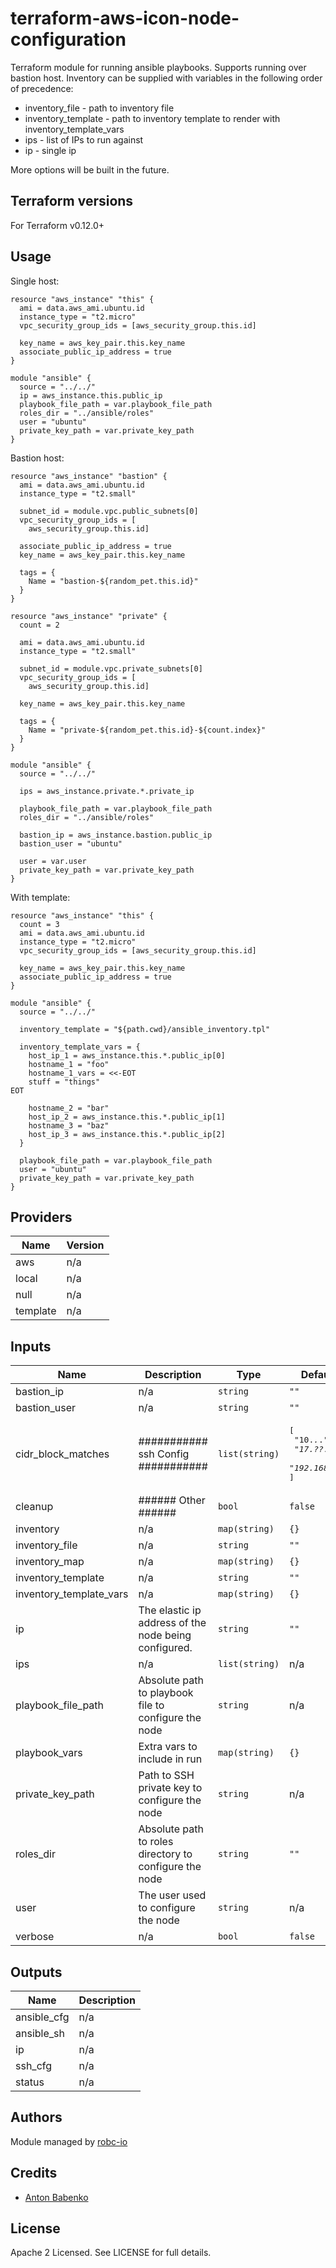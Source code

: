 # terraform-aws-icon-node-configuration

Terraform module for running ansible playbooks. Supports running over bastion host. Inventory can be supplied with
variables in the following order of precedence:
- inventory_file - path to inventory file
- inventory_template - path to inventory template to render with inventory_template_vars
- ips - list of IPs to run against
- ip - single ip

More options will be built in the future.

## Terraform versions

For Terraform v0.12.0+



## Usage

Single host:

```
resource "aws_instance" "this" {
  ami = data.aws_ami.ubuntu.id
  instance_type = "t2.micro"
  vpc_security_group_ids = [aws_security_group.this.id]

  key_name = aws_key_pair.this.key_name
  associate_public_ip_address = true
}

module "ansible" {
  source = "../../"
  ip = aws_instance.this.public_ip
  playbook_file_path = var.playbook_file_path
  roles_dir = "../ansible/roles"
  user = "ubuntu"
  private_key_path = var.private_key_path
}
```

Bastion host:

```
resource "aws_instance" "bastion" {
  ami = data.aws_ami.ubuntu.id
  instance_type = "t2.small"

  subnet_id = module.vpc.public_subnets[0]
  vpc_security_group_ids = [
    aws_security_group.this.id]

  associate_public_ip_address = true
  key_name = aws_key_pair.this.key_name

  tags = {
    Name = "bastion-${random_pet.this.id}"
  }
}

resource "aws_instance" "private" {
  count = 2

  ami = data.aws_ami.ubuntu.id
  instance_type = "t2.small"

  subnet_id = module.vpc.private_subnets[0]
  vpc_security_group_ids = [
    aws_security_group.this.id]

  key_name = aws_key_pair.this.key_name

  tags = {
    Name = "private-${random_pet.this.id}-${count.index}"
  }
}

module "ansible" {
  source = "../../"

  ips = aws_instance.private.*.private_ip

  playbook_file_path = var.playbook_file_path
  roles_dir = "../ansible/roles"

  bastion_ip = aws_instance.bastion.public_ip
  bastion_user = "ubuntu"

  user = var.user
  private_key_path = var.private_key_path
}
```

With template:

```
resource "aws_instance" "this" {
  count = 3
  ami = data.aws_ami.ubuntu.id
  instance_type = "t2.micro"
  vpc_security_group_ids = [aws_security_group.this.id]

  key_name = aws_key_pair.this.key_name
  associate_public_ip_address = true
}

module "ansible" {
  source = "../../"

  inventory_template = "${path.cwd}/ansible_inventory.tpl"

  inventory_template_vars = {
    host_ip_1 = aws_instance.this.*.public_ip[0]
    hostname_1 = "foo"
    hostname_1_vars = <<-EOT
    stuff = "things"
EOT

    hostname_2 = "bar"
    host_ip_2 = aws_instance.this.*.public_ip[1]
    hostname_3 = "baz"
    host_ip_3 = aws_instance.this.*.public_ip[2]
  }

  playbook_file_path = var.playbook_file_path
  user = "ubuntu"
  private_key_path = var.private_key_path
}
```

<!-- BEGINNING OF PRE-COMMIT-TERRAFORM DOCS HOOK -->
## Providers

| Name | Version |
|------|---------|
| aws | n/a |
| local | n/a |
| null | n/a |
| template | n/a |

## Inputs

| Name | Description | Type | Default | Required |
|------|-------------|------|---------|:-----:|
| bastion\_ip | n/a | `string` | `""` | no |
| bastion\_user | n/a | `string` | `""` | no |
| cidr\_block\_matches | ########### ssh Config ########### | `list(string)` | <pre>[<br>  "10.*.*.*",<br>  "17.??.*.*",<br>  "192.168.*.*"<br>]</pre> | no |
| cleanup | ###### Other ###### | `bool` | `false` | no |
| inventory | n/a | `map(string)` | `{}` | no |
| inventory\_file | n/a | `string` | `""` | no |
| inventory\_map | n/a | `map(string)` | `{}` | no |
| inventory\_template | n/a | `string` | `""` | no |
| inventory\_template\_vars | n/a | `map(string)` | `{}` | no |
| ip | The elastic ip address of the node being configured. | `string` | `""` | no |
| ips | n/a | `list(string)` | n/a | yes |
| playbook\_file\_path | Absolute path to playbook file to configure the node | `string` | n/a | yes |
| playbook\_vars | Extra vars to include in run | `map(string)` | `{}` | no |
| private\_key\_path | Path to SSH private key to configure the node | `string` | n/a | yes |
| roles\_dir | Absolute path to roles directory to configure the node | `string` | `""` | no |
| user | The user used to configure the node | `string` | n/a | yes |
| verbose | n/a | `bool` | `false` | no |

## Outputs

| Name | Description |
|------|-------------|
| ansible\_cfg | n/a |
| ansible\_sh | n/a |
| ip | n/a |
| ssh\_cfg | n/a |
| status | n/a |

<!-- END OF PRE-COMMIT-TERRAFORM DOCS HOOK -->

## Authors

Module managed by [robc-io](github.com/robc-io)

## Credits

- [Anton Babenko](https://github.com/antonbabenko)

## License

Apache 2 Licensed. See LICENSE for full details.